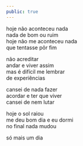 ```yaml
---
public: true
---
```


hoje não aconteceu nada <br/>
nada de bom ou ruim <br/>
hoje não me aconteceu nada <br/>
que tentasse pôr fim <br/>

não acreditar <br/>
andar e viver assim <br/>
mas é difícil me lembrar <br/>
de experiências <br/>

cansei de nada fazer <br/>
acordar e ter que viver <br/>
cansei de nem lutar <br/>

hoje o sol raiou <br/>
me deu bom dia e eu dormi <br/>
no final nada mudou <br/>

só mais um dia
